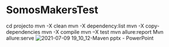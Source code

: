 # SomosMakersTest

cd projecto
mvn -X clean
mvn -X dependency:list 
mvn -X copy-dependencies 
mvn -X compile 
mvn –X test
mvn allure:report
Mvn allure:serve
![2021-07-09 19_10_12-Maven pptx - PowerPoint](https://user-images.githubusercontent.com/13653183/125140718-8814d300-e0e9-11eb-9053-add78248bbf5.png)
